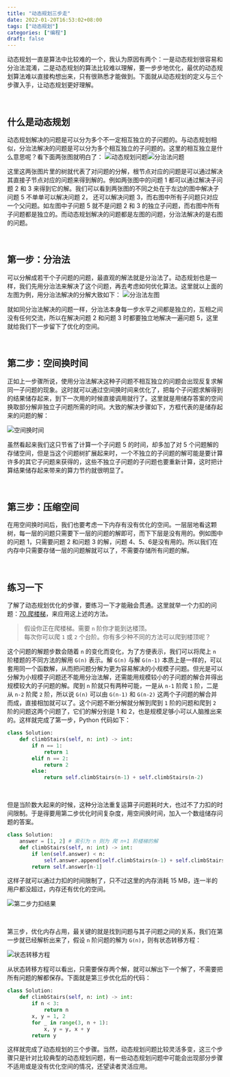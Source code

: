 ```yaml
---
title: "动态规划三步走"
date: 2022-01-20T16:53:02+08:00
tags: ["动态规划"]
categories: ["编程"]
draft: false
---
```



动态规划一直是算法中比较难的一个，我认为原因有两个：一是动态规划很容易和分治法混淆，二是动态规划的算法比较难以理解，要一步步地优化，最优的动态规划算法难以直接构想出来，只有很熟悉才能做到。下面就从动态规划的定义与三个步骤入手，让动态规划更好理解。

<!--more-->
<br />



## 什么是动态规划
动态规划解决的问题是可以分为多个不一定相互独立的子问题的。与动态规划相似，分治法解决的问题是可以分为多个相互独立的子问题的。这里的相互独立是什么意思呢？看下面两张图就明白了：
![动态规划问题](/static/images/dp.png)![分治法问题](/static/images/dc.png)

这里这两张图片里的树就代表了对问题的分解，根节点对应的问题是可以通过解决其直接子节点对应的问题来得到解的。例如两张图中的问题 1 都可以通过解决子问题 2 和 3 来得到它的解。我们可以看到两张图的不同之处在于左边的图中解决子问题 5 不单单可以解决问题 2， 还可以解决问题 3，而右图中所有子问题只对应一个父问题。如左图中子问题 5 就不是问题 2 和 3 的独立子问题，而右图中所有子问题都是独立的。而动态规划解决的问题都是左图的问题，分治法解决的是右图的问题。

<br />

## 第一步：分治法
可以分解成若干个子问题的问题，最直观的解法就是分治法了。动态规划也是一样，我们先用分治法来解决了这个问题，再去考虑如何优化算法。这里就以上面的左图为例，用分治法解决的分解大致如下：
![分治法左图](/static/images/dp1.png)

就如同分治法解决的问题一样，分治法本身每一步水平之间都是独立的，互相之间没有任何交流，所以在解决问题 2 和问题 3 时都要独立地解决一遍问题 5，这里就给我们下一步留下了优化的空间。


<br />

## 第二步：空间换时间
正如上一步骤所说，使用分治法解决这种子问题不相互独立的问题会出现反复求解同一子问题的现象。这时就可以通过空间换时间来优化了，把每个子问题求解得到的结果储存起来，到下一次用的时候直接调用就行了。这里就是用储存答案的空间换取部分解非独立子问题所需的时间。大致的解决步骤如下，方框代表的是储存起来的问题的解：

![空间换时间](/static/images/dp2.png)

虽然看起来我们这只节省了计算一个子问题 5 的时间，却多加了对 5 个问题解的存储空间，但是当这个问题树扩展起来时，一个不独立的子问题的解可能是要计算许多的其它子问题来获得的，这些不独立子问题的子问题也要重新计算，这时把计算结果储存起来带来的算力节约就很明显了。


<br />

## 第三步：压缩空间
在用空间换时间后，我们也要考虑一下内存有没有优化的空间。一层层地看这颗树，每一层的问题只需要下一层的问题的解即可，而下下层是没有用的。例如图中的问题 1，只需要问题 2 和问题 3 的解，问题 4、5、6是没有用的。所以我们在内存中只需要存储一层的问题解就可以了，不需要存储所有问题的解。

<br />

## 练习一下
了解了动态规划优化的步骤，要练习一下才能融会贯通。这里就举一个力扣的问题：[70.爬楼梯](https://leetcode-cn.com/problems/climbing-stairs/)，来应用这上述的方法。
> 假设你正在爬楼梯。需要 `n` 阶你才能到达楼顶。<br />
> 每次你可以爬 `1` 或 `2` 个台阶。你有多少种不同的方法可以爬到楼顶呢？

这个问题的解题步数会随着 `n` 的变化而变化，为了方便表示，我们可以将爬上 `n` 阶楼题的不同方法的解用 `G(n)` 表示。解 `G(n)` 与解 `G(n-1)` 本质上是一样的，可以套用同一个函数解，从而把问题分解为更为容易解决的小规模子问题。但光是可以分解为小规模子问题还不能用分治法解，还需能用规模较小的子问题的解合并得出规模较大的子问题的解。爬到 `n` 阶就只有两种可能，一是从 `n-1` 阶爬 `1` 阶，二是从 `n-2` 阶爬 `2` 阶，所以说 `G(n)` 可以由 `G(n-1)` 和 `G(n-2)` 这两个子问题的解合并而成，直接相加就可以了。这个问题不断分解就分解到爬到 `1` 阶的问题和爬到 `2` 阶的问题这两个问题了，它们的解分别是 1 和 2，也是规模足够小可以人脑推出来的。这样就完成了第一步，Python 代码如下：
```Python
class Solution:
    def climbStairs(self, n: int) -> int:
        if n == 1:
            return 1
        elif n == 2:            
            return 2
        else:
            return self.climbStairs(n-1) + self.climbStairs(n-2)
```

<br />

但是当阶数大起来的时候，这种分治法重复运算子问题耗时大，也过不了力扣的时间限制。于是得要用第二步优化时间复杂度，用空间换时间，加入一个数组储存问题的答案。
``` Python 
class Solution:
    answer = [1, 2] # 索引为 n 则为 爬 n+1 阶楼梯的解
    def climbStairs(self, n: int) -> int:
        if len(self.answer) < n:
            self.answer.append(self.climbStairs(n-1) + self.climbStairs(n-2))
        return self.answer[n-1]
```

这样子就可以通过力扣的时间限制了，只不过这里的内存消耗 15 MB，连一半的用户都没超过，内存还有优化的空间。

![第二步力扣结果](/static/images/leetcodeResult1.png)

<br />

第三步，优化内存占用，最关键的就是找到问题与其子问题之间的关系，我们在第一步就已经解析出来了，假设 `n` 阶问题的解为 `G(n)`，则有状态转移方程：

![状态转移方程](/static/images/formula.png)

从状态转移方程可以看出，只需要保存两个解，就可以解出下一个解了，不需要把所有问题的解都保存。下面就是第三步优化后的代码：
```Python
class Solution:
    def climbStairs(self, n: int) -> int:
        if n < 3:
            return n
        x, y = 1, 2
        for _ in range(3, n + 1):
            x, y = y, x + y
        return y
```
这样就完成了动态规划的三个步骤。当然，动态规划问题比较灵活多变，这三个步骤只是针对比较典型的动态规划问题，有一些动态规划问题中可能会出现部分步骤不适用或是没有优化空间的情况，还望读者灵活应用。
